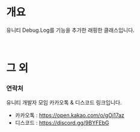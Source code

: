 # 개요

유니티 Debug.Log를 기능을 추가한 래핑한 클래스입니다.

<br>

# 그 외

### 연락처
유니티 개발자 모임 카카오톡 & 디스코드 링크입니다.

- 카카오톡 : https://open.kakao.com/o/gOi17az
- 디스코드 : https://discord.gg/9BYFEbG
